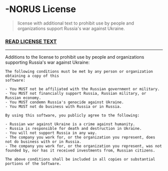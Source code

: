 # <NAME>-NORUS License

> <NAME> license with additional text to prohibit use by people and organizations support Russia's war against Ukraine.

### [READ LICENSE TEXT](./LICENSE)

---

Additions to the <NAME> license to prohibit use by people and organizations supporting Russia's war against Ukraine:

```
The following conditions must be met by any person or organization obtaining a copy of this
software:

- You MUST not be affiliated with the Russian government or military.
- You MUST not financially support Russia, Russian military, or Russian economy.
- You MUST condemn Russia's genocide against Ukraine.
- You MUST not do business with Russia or in Russia.

By using this software, you publicly agree to the following:

- Russian war against Ukraine is a crime against humanity.
- Russia is responsible for death and destruction in Ukraine.
- You will not support Russia in any way.
- The company you work for, or the organization you represent, does not do business with or in Russia.
- The company you work for, or the organization you represent, was not founded by, nor has it received investments from, Russian citizens.

The above conditions shall be included in all copies or substantial portions of the Software.
```
